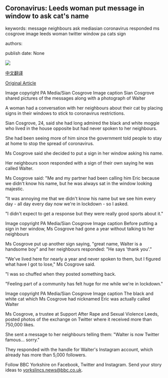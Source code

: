 ## Coronavirus: Leeds woman put message in window to ask cat's name

keywords: message neighbours ask mediasian coronavirus responded ms cosgrove image leeds woman twitter window pa cats sign

authors: 

publish date: None

![](https://ichef.bbci.co.uk/news/1024/branded_news/F4C1/production/_111475626_e9e31d81-3618-49eb-bbd6-4f316078acdf-47765-00001a6ceb6b769f.png)

[中文翻译](Coronavirus%3A%20Leeds%20woman%20put%20message%20in%20window%20to%20ask%20cat%27s%20name_zh.md)

[Original Article](https://www.bbc.com/news/uk-england-leeds-52096629)

Image copyright PA Media/Sian Cosgrove Image caption Sian Cosgrove shared pictures of the messages along with a photograph of Walter

A woman had a conversation with her neighbours about their cat by placing signs in their windows to stick to coronavirus restrictions.

Sian Cosgrove, 24, said she had long admired the black and white moggie who lived in the house opposite but had never spoken to her neighbours.

She had been seeing more of him since the government told people to stay at home to stop the spread of coronavirus.

Ms Cosgrove said she decided to put a sign in her window asking his name.

Her neighbours soon responded with a sign of their own saying he was called Walter.

Ms Cosgrove said: "Me and my partner had been calling him Eric because we didn't know his name, but he was always sat in the window looking majestic.

"It was annoying me that we didn't know his name but we see him every day - all day every day now we're in lockdown - so I asked.

"I didn't expect to get a response but they were really good sports about it."

Image copyright PA Media/Sian Cosgrove Image caption Before putting a sign in her window, Ms Cosgrove had gone a year without talking to her neighbours

Ms Cosgrove put up another sign saying, "great name, Walter is a handsome boy" and her neighbours responded: "He says 'thank you'."

"We've lived here for nearly a year and never spoken to them, but I figured what have I got to lose," Ms Cosgrove said.

"I was so chuffed when they posted something back.

"Feeling part of a community has felt huge for me while we're in lockdown."

Image copyright PA Media/Sian Cosgrove Image caption The black and white cat which Ms Cosgrove had nicknamed Eric was actually called Walter

Ms Cosgrove, a trustee at Support After Rape and Sexual Violence Leeds, posted photos of the exchange on Twitter where it received more than 750,000 likes.

She sent a message to her neighbours telling them: "Walter is now Twitter famous... sorry."

They responded with the handle for Walter's Instagram account, which already has more than 5,000 followers.

Follow BBC Yorkshire on Facebook, Twitter and Instagram. Send your story ideas to yorkslincs.news@bbc.co.uk.